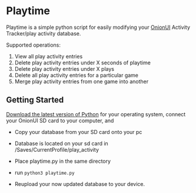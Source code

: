# Playtime
Playtime is a simple python script for easily modifying your [OnionUI](https://github.com/OnionUI/Onion) Activity Tracker/play activity database.

Supported operations: 
 1. View all play activity entries
 2. Delete play activity entries under X seconds of playtime
 3. Delete play activity entries under X plays
 4. Delete all play activity entries for a particular game
 5. Merge play activity entries from one game into another

## Getting Started
[Download the latest version of Python](https://www.python.org/downloads/) for your operating system, connect your OnionUI SD card to your computer, and 

+ Copy your database from your SD card onto your pc

+ Database is located on your sd card in /Saves/CurrentProfile/play_activity

+ Place playtime.py in the same directory

+ run `python3 playtime.py`

+ Reupload your now updated database to your device.
